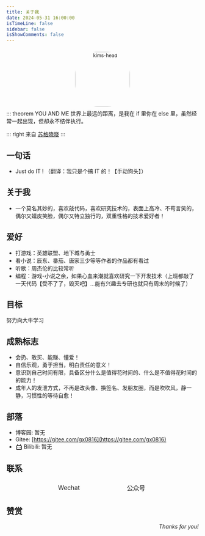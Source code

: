 ```yaml
---
title: 关于我
date: 2024-05-31 16:00:00
isTimeLine: false
sidebar: false
isShowComments: false
---
```


<p align="center">
  <img style="border-radius:41%;pointer-events:none;transform: scale(0.9);" src="https://blog-gxsunny-cn.oss-accelerate.aliyuncs.com/blog/wx_tx.jpg" alt="kims-head" width=160 />
</p>
<p align="center" style="margin-top: -15px;">
  <a href="https://www.gxsunny.cn" class="zi zi_textbook" target="_blank" title="博客"></a> 
  <a href="mailto:xg0816@qq.com" class="zi zi_envelope" title="邮箱"></a> 
  <!-- <a href="https://github.com/kimshift" class="zi zi_tmGithub" target="_blank" title="GitHub"></a> -->
  <a href="https://gitee.com/gx0816" class="zi zi_tmGitee" target="_blank" title="Gitee"></a>
  <a href="tencent://AddContact/?fromId=45&fromSubId=1&subcmd=all&uin=1305396397&website=www.oicqzone.com" class="zi zi_tmQq" title="QQ"></a>
</p>
<!-- 时间组件 -->
<Time style="margin-bottom: -12px"/>

::: theorem YOU AND ME
世界上最远的距离，是我在 if 里你在 else 里，虽然经常一起出现，但却永不结伴执行。

::: right
来自 [苏格晓晓]()
:::

## 一句话

- Just do IT ! （翻译：我只是个搞 IT 的！【手动狗头】）

## 关于我

- 一个莫名其妙的，喜欢敲代码，喜欢研究技术的，表面上高冷、不苟言笑的，偶尔又嬉皮笑脸，偶尔又特立独行的，双重性格的技术爱好者！

## 爱好

- 打游戏：英雄联盟、地下城与勇士
- 看小说：辰东、番茄、唐家三少等等作者的作品都有看过
- 听歌：周杰伦的比较常听
- 编程：游戏-小说之余，如果心血来潮就喜欢研究一下开发技术（上班都敲了一天代码【受不了了，毁灭吧】...能有兴趣去专研也就只有周末的时候了）

## 目标

努力向大牛学习

## 成熟标志

- 会扔、敢买、能赚、懂爱！
- 自信乐观，勇于担当，明白责任的意义！
- 意识到自己时间有限，具备区分什么是值得花时间的、什么是不值得花时间的的能力！
- 成年人的发泄方式，不再是改头像、换签名、发朋友圈，而是吹吹风，静一静，习惯性的等待自愈！

## 部落

- <i class="zi zi_tmBlogger"></i> 博客园: 暂无
- <i class="zi zi_tmGitee"></i> Gitee:  [https://gitee.com/gx0816](https://gitee.com/gx0816)
- <svg t="1638543955475" class="icon_bilibili" viewBox="0 0 1024 1024" version="1.1" xmlns="http://www.w3.org/2000/svg" p-id="2175" width="18" height="18"><path d="M306.005333 117.632L444.330667 256h135.296l138.368-138.325333a42.666667 42.666667 0 0 1 60.373333 60.373333L700.330667 256H789.333333A149.333333 149.333333 0 0 1 938.666667 405.333333v341.333334a149.333333 149.333333 0 0 1-149.333334 149.333333h-554.666666A149.333333 149.333333 0 0 1 85.333333 746.666667v-341.333334A149.333333 149.333333 0 0 1 234.666667 256h88.96L245.632 177.962667a42.666667 42.666667 0 0 1 60.373333-60.373334zM789.333333 341.333333h-554.666666a64 64 0 0 0-63.701334 57.856L170.666667 405.333333v341.333334a64 64 0 0 0 57.856 63.701333L234.666667 810.666667h554.666666a64 64 0 0 0 63.701334-57.856L853.333333 746.666667v-341.333334A64 64 0 0 0 789.333333 341.333333zM341.333333 469.333333a42.666667 42.666667 0 0 1 42.666667 42.666667v85.333333a42.666667 42.666667 0 0 1-85.333333 0v-85.333333a42.666667 42.666667 0 0 1 42.666666-42.666667z m341.333334 0a42.666667 42.666667 0 0 1 42.666666 42.666667v85.333333a42.666667 42.666667 0 0 1-85.333333 0v-85.333333a42.666667 42.666667 0 0 1 42.666667-42.666667z" p-id="2176"></path></svg> Bilibili: 暂无

 <!-- ## 社区<友情链接入口>

::: cardImgList 2

```yaml
- img: /img/other/yl003.jpg
  link: /other/friends.html
  name: For you
  desc: 你若盛开，清风自来。
- img: /img/other/yl004.jpg
  link: /other/friends.html
  name: To me
  desc: 心若浮沉，浅笑安然。
``` -->


## 联系

<p align="center">
<table style="display: contents;">
    <tr>
        <td><img :src="$withBase('https://blog-gxsunny-cn.oss-accelerate.aliyuncs.com/blog/wechat_gx.png')" width=160>
        </td>
        <td><img :src="$withBase('https://blog-gxsunny-cn.oss-accelerate.aliyuncs.com/blog/qrcode_for_gh_21f542d8738c_258.jpg')" width=160>
        </td>
    </tr>
    <tr>
    	<td align="center">Wechat</td>
      <td align="center">公众号</td>
    </tr>
</table>
</p>

## 赞赏

<Reward/>

<p align="right">
    <em>Thanks for you!</em>
</p>

<link rel="stylesheet" href="https://ico.z01.com/zico.min.css">

<style lang="stylus" scoped> 
  .icon_bilibili{
    vertical-align: middle;
  }
</style>
